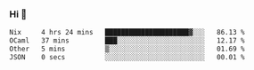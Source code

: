 ### Hi 👋

<!--START_SECTION:waka-->

```txt
Nix     4 hrs 24 mins   █████████████████████▓░░░   86.13 %
OCaml   37 mins         ███░░░░░░░░░░░░░░░░░░░░░░   12.17 %
Other   5 mins          ▒░░░░░░░░░░░░░░░░░░░░░░░░   01.69 %
JSON    0 secs          ░░░░░░░░░░░░░░░░░░░░░░░░░   00.01 %
```

<!--END_SECTION:waka-->
